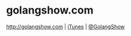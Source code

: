 # golangshow.com

http://golangshow.com | [iTunes](https://itunes.apple.com/ru/podcast/podkast-golangshow/id1031101295) | [@GolangShow](https://twitter.com/GolangShow)
